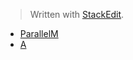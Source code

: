 


> Written with [StackEdit](https://stackedit.io/).

- [ParallelM](https://www.parallelm.com/)
- [A]()
<!--stackedit_data:
eyJoaXN0b3J5IjpbMTQ5MTQ1MTUzN119
-->